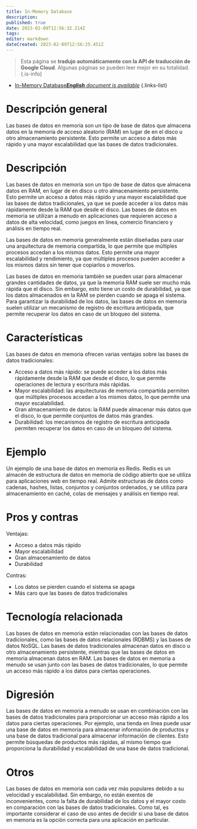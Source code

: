 ```yaml
---
title: In-Memory Database
description: 
published: true
date: 2023-02-09T12:56:32.214Z
tags: 
editor: markdown
dateCreated: 2023-02-09T12:56:25.451Z
---
```


> Esta página se **tradujo automáticamente con la API de traducción de Google Cloud**.
Algunas páginas se pueden leer mejor en su totalidad.{.is-info}



- [In-Memory Database***English** document is available*](/en/Knowledge-base/Dictionary/in-memory-database)
{.links-list}


# Descripción general
Las bases de datos en memoria son un tipo de base de datos que almacena datos en la memoria de acceso aleatorio (RAM) en lugar de en el disco u otro almacenamiento persistente. Esto permite un acceso a datos más rápido y una mayor escalabilidad que las bases de datos tradicionales.

# Descripción
Las bases de datos en memoria son un tipo de base de datos que almacena datos en RAM, en lugar de en disco u otro almacenamiento persistente. Esto permite un acceso a datos más rápido y una mayor escalabilidad que las bases de datos tradicionales, ya que se puede acceder a los datos más rápidamente desde la RAM que desde el disco. Las bases de datos en memoria se utilizan a menudo en aplicaciones que requieren acceso a datos de alta velocidad, como juegos en línea, comercio financiero y análisis en tiempo real.

Las bases de datos en memoria generalmente están diseñadas para usar una arquitectura de memoria compartida, lo que permite que múltiples procesos accedan a los mismos datos. Esto permite una mayor escalabilidad y rendimiento, ya que múltiples procesos pueden acceder a los mismos datos sin tener que copiarlos o moverlos.

Las bases de datos en memoria también se pueden usar para almacenar grandes cantidades de datos, ya que la memoria RAM suele ser mucho más rápida que el disco. Sin embargo, esto tiene un costo de durabilidad, ya que los datos almacenados en la RAM se pierden cuando se apaga el sistema. Para garantizar la durabilidad de los datos, las bases de datos en memoria suelen utilizar un mecanismo de registro de escritura anticipada, que permite recuperar los datos en caso de un bloqueo del sistema.

# Características
Las bases de datos en memoria ofrecen varias ventajas sobre las bases de datos tradicionales:

- Acceso a datos más rápido: se puede acceder a los datos más rápidamente desde la RAM que desde el disco, lo que permite operaciones de lectura y escritura más rápidas.
- Mayor escalabilidad: las arquitecturas de memoria compartida permiten que múltiples procesos accedan a los mismos datos, lo que permite una mayor escalabilidad.
- Gran almacenamiento de datos: la RAM puede almacenar más datos que el disco, lo que permite conjuntos de datos más grandes.
- Durabilidad: los mecanismos de registro de escritura anticipada permiten recuperar los datos en caso de un bloqueo del sistema.

# Ejemplo
Un ejemplo de una base de datos en memoria es Redis. Redis es un almacén de estructura de datos en memoria de código abierto que se utiliza para aplicaciones web en tiempo real. Admite estructuras de datos como cadenas, hashes, listas, conjuntos y conjuntos ordenados, y se utiliza para almacenamiento en caché, colas de mensajes y análisis en tiempo real.

# Pros y contras
Ventajas:
- Acceso a datos más rápido
- Mayor escalabilidad
- Gran almacenamiento de datos
- Durabilidad

Contras:
- Los datos se pierden cuando el sistema se apaga
- Más caro que las bases de datos tradicionales

# Tecnología relacionada
Las bases de datos en memoria están relacionadas con las bases de datos tradicionales, como las bases de datos relacionales (RDBMS) y las bases de datos NoSQL. Las bases de datos tradicionales almacenan datos en disco u otro almacenamiento persistente, mientras que las bases de datos en memoria almacenan datos en RAM. Las bases de datos en memoria a menudo se usan junto con las bases de datos tradicionales, lo que permite un acceso más rápido a los datos para ciertas operaciones.

# Digresión
Las bases de datos en memoria a menudo se usan en combinación con las bases de datos tradicionales para proporcionar un acceso más rápido a los datos para ciertas operaciones. Por ejemplo, una tienda en línea puede usar una base de datos en memoria para almacenar información de productos y una base de datos tradicional para almacenar información de clientes. Esto permite búsquedas de productos más rápidas, al mismo tiempo que proporciona la durabilidad y escalabilidad de una base de datos tradicional.

# Otros
Las bases de datos en memoria son cada vez más populares debido a su velocidad y escalabilidad. Sin embargo, no están exentos de inconvenientes, como la falta de durabilidad de los datos y el mayor costo en comparación con las bases de datos tradicionales. Como tal, es importante considerar el caso de uso antes de decidir si una base de datos en memoria es la opción correcta para una aplicación en particular.